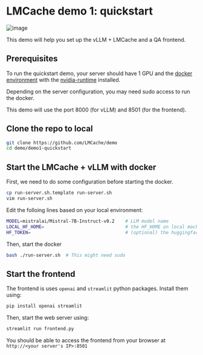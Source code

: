 # LMCache demo 1: quickstart

![image](https://github.com/LMCache/demo/assets/25103655/64fcf08d-d094-46e5-a280-2439fd0cb445)

This demo will help you set up the vLLM + LMCache and a QA frontend.


## Prerequisites
To run the quickstart demo, your server should have 1 GPU and the [docker environment](https://docs.docker.com/engine/install/) with the [nvidia-runtime](https://docs.nvidia.com/datacenter/cloud-native/container-toolkit/latest/install-guide.html) installed.

Depending on the server configuration, you may need sudo access to run the docker.

This demo will use the port 8000 (for vLLM) and 8501 (for the frontend).

## Clone the repo to local
```bash
git clone https://github.com/LMCache/demo
cd demo/demo1-quickstart
```

## Start the LMCache + vLLM with docker 

First, we need to do some configuration before starting the docker.
```bash
cp run-server.sh.template run-server.sh
vim run-server.sh
```

Edit the folloing lines based on your local environment:
```bash
MODEL=mistralai/Mistral-7B-Instruct-v0.2    # LLM model name
LOCAL_HF_HOME=                              # the HF_HOME on local machine. vLLM will try finding/dowloading the models here
HF_TOKEN=                                   # (optional) the huggingface token to access some special models
```

Then, start the docker
```bash
bash ./run-server.sh  # This might need sudo
```

## Start the frontend

The frontend is uses `openai` and `streamlit` python packages. Install them using:
```bash
pip install openai streamlit
```

Then, start the web server using:
```bash
streamlit run frontend.py
```

You should be able to access the frontend from your browser at `http://<your server's IP>:8501`
